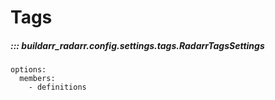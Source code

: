 # Tags

##### ::: buildarr_radarr.config.settings.tags.RadarrTagsSettings
    options:
      members:
        - definitions
